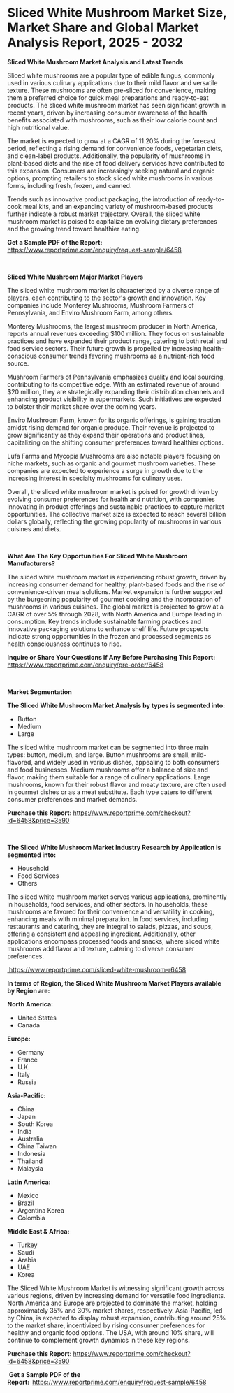 <p><h1>Sliced White Mushroom Market Size, Market Share and Global Market Analysis Report, 2025 - 2032</h1></p><p><strong>Sliced White Mushroom Market Analysis and Latest Trends</strong></p>
<p><p>Sliced white mushrooms are a popular type of edible fungus, commonly used in various culinary applications due to their mild flavor and versatile texture. These mushrooms are often pre-sliced for convenience, making them a preferred choice for quick meal preparations and ready-to-eat products. The sliced white mushroom market has seen significant growth in recent years, driven by increasing consumer awareness of the health benefits associated with mushrooms, such as their low calorie count and high nutritional value.</p><p>The market is expected to grow at a CAGR of 11.20% during the forecast period, reflecting a rising demand for convenience foods, vegetarian diets, and clean-label products. Additionally, the popularity of mushrooms in plant-based diets and the rise of food delivery services have contributed to this expansion. Consumers are increasingly seeking natural and organic options, prompting retailers to stock sliced white mushrooms in various forms, including fresh, frozen, and canned.</p><p>Trends such as innovative product packaging, the introduction of ready-to-cook meal kits, and an expanding variety of mushroom-based products further indicate a robust market trajectory. Overall, the sliced white mushroom market is poised to capitalize on evolving dietary preferences and the growing trend toward healthier eating.</p></p>
<p><strong>Get a Sample PDF of the Report:&nbsp;</strong> <a href="https://www.reportprime.com/enquiry/request-sample/6458?utm_campaign=4437&utm_medium=2&utm_source=Github&utm_content=ia&utm_term=15052025&utm_id=sliced-white-mushroom">https://www.reportprime.com/enquiry/request-sample/6458</a></p>
<p>&nbsp;</p>
<p><strong>Sliced White Mushroom Major Market Players</strong></p>
<p><p>The sliced white mushroom market is characterized by a diverse range of players, each contributing to the sector's growth and innovation. Key companies include Monterey Mushrooms, Mushroom Farmers of Pennsylvania, and Enviro Mushroom Farm, among others.</p><p>Monterey Mushrooms, the largest mushroom producer in North America, reports annual revenues exceeding $100 million. They focus on sustainable practices and have expanded their product range, catering to both retail and food service sectors. Their future growth is propelled by increasing health-conscious consumer trends favoring mushrooms as a nutrient-rich food source.</p><p>Mushroom Farmers of Pennsylvania emphasizes quality and local sourcing, contributing to its competitive edge. With an estimated revenue of around $20 million, they are strategically expanding their distribution channels and enhancing product visibility in supermarkets. Such initiatives are expected to bolster their market share over the coming years.</p><p>Enviro Mushroom Farm, known for its organic offerings, is gaining traction amidst rising demand for organic produce. Their revenue is projected to grow significantly as they expand their operations and product lines, capitalizing on the shifting consumer preferences toward healthier options.</p><p>Lufa Farms and Mycopia Mushrooms are also notable players focusing on niche markets, such as organic and gourmet mushroom varieties. These companies are expected to experience a surge in growth due to the increasing interest in specialty mushrooms for culinary uses.</p><p>Overall, the sliced white mushroom market is poised for growth driven by evolving consumer preferences for health and nutrition, with companies innovating in product offerings and sustainable practices to capture market opportunities. The collective market size is expected to reach several billion dollars globally, reflecting the growing popularity of mushrooms in various cuisines and diets.</p></p>
<p>&nbsp;</p>
<p><strong>What Are The Key Opportunities For Sliced White Mushroom Manufacturers?</strong></p>
<p><p>The sliced white mushroom market is experiencing robust growth, driven by increasing consumer demand for healthy, plant-based foods and the rise of convenience-driven meal solutions. Market expansion is further supported by the burgeoning popularity of gourmet cooking and the incorporation of mushrooms in various cuisines. The global market is projected to grow at a CAGR of over 5% through 2028, with North America and Europe leading in consumption. Key trends include sustainable farming practices and innovative packaging solutions to enhance shelf life. Future prospects indicate strong opportunities in the frozen and processed segments as health consciousness continues to rise.</p></p>
<p><strong>Inquire or Share Your Questions If Any Before Purchasing This Report:</strong> <a href="https://www.reportprime.com/enquiry/pre-order/6458?utm_campaign=4437&utm_medium=2&utm_source=Github&utm_content=ia&utm_term=15052025&utm_id=sliced-white-mushroom">https://www.reportprime.com/enquiry/pre-order/6458</a></p>
<p>&nbsp;</p>
<p><strong>Market Segmentation</strong></p>
<p><strong>The Sliced White Mushroom Market Analysis by types is segmented into:</strong></p>
<p><ul><li>Button</li><li>Medium</li><li>Large</li></ul></p>
<p><p>The sliced white mushroom market can be segmented into three main types: button, medium, and large. Button mushrooms are small, mild-flavored, and widely used in various dishes, appealing to both consumers and food businesses. Medium mushrooms offer a balance of size and flavor, making them suitable for a range of culinary applications. Large mushrooms, known for their robust flavor and meaty texture, are often used in gourmet dishes or as a meat substitute. Each type caters to different consumer preferences and market demands.</p></p>
<p><strong>Purchase this Report:&nbsp;</strong><a href="https://www.reportprime.com/checkout?id=6458&price=3590&utm_campaign=4437&utm_medium=2&utm_source=Github&utm_content=ia&utm_term=15052025&utm_id=sliced-white-mushroom">https://www.reportprime.com/checkout?id=6458&price=3590</a></p>
<p>&nbsp;</p>
<p><strong>The Sliced White Mushroom Market Industry Research by Application is segmented into:</strong></p>
<p><ul><li>Household</li><li>Food Services</li><li>Others</li></ul></p>
<p><p>The sliced white mushroom market serves various applications, prominently in households, food services, and other sectors. In households, these mushrooms are favored for their convenience and versatility in cooking, enhancing meals with minimal preparation. In food services, including restaurants and catering, they are integral to salads, pizzas, and soups, offering a consistent and appealing ingredient. Additionally, other applications encompass processed foods and snacks, where sliced white mushrooms add flavor and texture, catering to diverse consumer preferences.</p></p>
<p><a href="https://www.reportprime.com/sliced-white-mushroom-r6458?utm_campaign=4437&utm_medium=2&utm_source=Github&utm_content=ia&utm_term=15052025&utm_id=sliced-white-mushroom">&nbsp;https://www.reportprime.com/sliced-white-mushroom-r6458</a></p>
<p><strong>In terms of Region, the Sliced White Mushroom Market Players available by Region are:</strong></p>
<p>
    <p> <strong> North America: </strong>
        <ul>
            <li>United States</li>
            <li>Canada</li>
        </ul>
        </p> 
    <p> <strong> Europe: </strong>
        <ul>
            <li>Germany</li>
            <li>France</li>
            <li>U.K.</li>
            <li>Italy</li>
            <li>Russia</li>
        </ul>
        </p> 
    <p> <strong> Asia-Pacific: </strong>
        <ul>
            <li>China</li>
            <li>Japan</li>
            <li>South Korea</li>
            <li>India</li>
            <li>Australia</li>
            <li>China Taiwan</li>
            <li>Indonesia</li>
            <li>Thailand</li>
            <li>Malaysia</li>
        </ul>
        </p> 
    <p> <strong> Latin America: </strong>
        <ul>
            <li>Mexico</li>
            <li>Brazil</li>
            <li>Argentina Korea</li>
            <li>Colombia</li>
        </ul>
        </p> 
    <p> <strong> Middle East & Africa: </strong>
        <ul>
            <li>Turkey</li>
            <li>Saudi</li>
            <li>Arabia</li>
            <li>UAE</li>
            <li>Korea</li>
        </ul>
    </p>
    </p>
<p><p>The Sliced White Mushroom Market is witnessing significant growth across various regions, driven by increasing demand for versatile food ingredients. North America and Europe are projected to dominate the market, holding approximately 35% and 30% market shares, respectively. Asia-Pacific, led by China, is expected to display robust expansion, contributing around 25% to the market share, incentivized by rising consumer preferences for healthy and organic food options. The USA, with around 10% share, will continue to complement growth dynamics in these key regions.</p></p>
<p><strong>Purchase this Report: </strong><a href="https://www.reportprime.com/checkout?id=6458&price=3590&utm_campaign=4437&utm_medium=2&utm_source=Github&utm_content=ia&utm_term=15052025&utm_id=sliced-white-mushroom">https://www.reportprime.com/checkout?id=6458&price=3590</a></p>
<p>&nbsp;<strong>Get a Sample PDF of the Report:&nbsp;&nbsp;</strong><a href="https://www.reportprime.com/enquiry/request-sample/6458?utm_campaign=4437&utm_medium=2&utm_source=Github&utm_content=ia&utm_term=15052025&utm_id=sliced-white-mushroom">https://www.reportprime.com/enquiry/request-sample/6458</a></p>
<p><strong></strong></p>
<p><p></p><p></p><p></p></p>